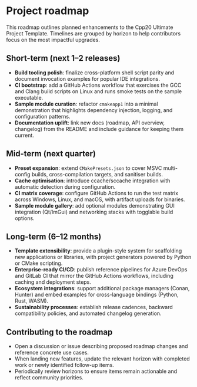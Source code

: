 # Project roadmap

This roadmap outlines planned enhancements to the Cpp20 Ultimate Project Template. Timelines are grouped by horizon to help contributors focus on the most impactful upgrades.

## Short-term (next 1–2 releases)
- **Build tooling polish**: finalize cross-platform shell script parity and document invocation examples for popular IDE integrations.
- **CI bootstrap**: add a GitHub Actions workflow that exercises the GCC and Clang build scripts on Linux and runs smoke tests on the sample executable.
- **Sample module curation**: refactor `cmakeapp1` into a minimal demonstration that highlights dependency injection, logging, and configuration patterns.
- **Documentation uplift**: link new docs (roadmap, API overview, changelog) from the README and include guidance for keeping them current.

## Mid-term (next quarter)
- **Preset expansion**: extend `CMakePresets.json` to cover MSVC multi-config builds, cross-compilation targets, and sanitiser builds.
- **Cache optimisation**: introduce ccache/sccache integration with automatic detection during configuration.
- **CI matrix coverage**: configure GitHub Actions to run the test matrix across Windows, Linux, and macOS, with artifact uploads for binaries.
- **Sample module gallery**: add optional modules demonstrating GUI integration (Qt/ImGui) and networking stacks with togglable build options.

## Long-term (6–12 months)
- **Template extensibility**: provide a plugin-style system for scaffolding new applications or libraries, with project generators powered by Python or CMake scripting.
- **Enterprise-ready CI/CD**: publish reference pipelines for Azure DevOps and GitLab CI that mirror the GitHub Actions workflows, including caching and deployment steps.
- **Ecosystem integrations**: support additional package managers (Conan, Hunter) and embed examples for cross-language bindings (Python, Rust, WASM).
- **Sustainability processes**: establish release cadences, backward compatibility policies, and automated changelog generation.

## Contributing to the roadmap
- Open a discussion or issue describing proposed roadmap changes and reference concrete use cases.
- When landing new features, update the relevant horizon with completed work or newly identified follow-up items.
- Periodically review horizons to ensure items remain actionable and reflect community priorities.
